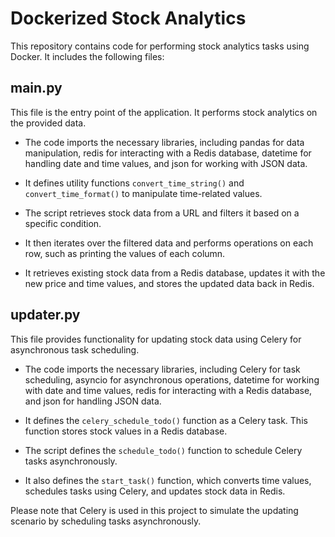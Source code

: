 # Dockerized Stock Analytics

This repository contains code for performing stock analytics tasks using Docker. It includes the following files:

## main.py

This file is the entry point of the application. It performs stock analytics on the provided data.

- The code imports the necessary libraries, including pandas for data manipulation, redis for interacting with a Redis database, datetime for handling date and time values, and json for working with JSON data.

- It defines utility functions `convert_time_string()` and `convert_time_format()` to manipulate time-related values.

- The script retrieves stock data from a URL and filters it based on a specific condition.

- It then iterates over the filtered data and performs operations on each row, such as printing the values of each column.

- It retrieves existing stock data from a Redis database, updates it with the new price and time values, and stores the updated data back in Redis.

## updater.py

This file provides functionality for updating stock data using Celery for asynchronous task scheduling.

- The code imports the necessary libraries, including Celery for task scheduling, asyncio for asynchronous operations, datetime for working with date and time values, redis for interacting with a Redis database, and json for handling JSON data.

- It defines the `celery_schedule_todo()` function as a Celery task. This function stores stock values in a Redis database.

- The script defines the `schedule_todo()` function to schedule Celery tasks asynchronously.

- It also defines the `start_task()` function, which converts time values, schedules tasks using Celery, and updates stock data in Redis.

Please note that Celery is used in this project to simulate the updating scenario by scheduling tasks asynchronously.
